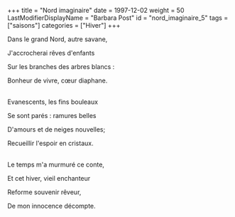 +++
title = "Nord imaginaire"
date = 1997-12-02
weight = 50
LastModifierDisplayName = "Barbara Post"
id = "nord_imaginaire_5"
tags = ["saisons"]
categories = ["Hiver"]
+++

Dans le grand Nord, autre savane,

J'accrocherai rêves d'enfants

Sur les branches des arbres blancs :

Bonheur de vivre, cœur diaphane.

 \
Evanescents, les fins bouleaux

Se sont parés : ramures belles

D'amours et de neiges nouvelles;

Recueillir l'espoir en cristaux.

 \
Le temps m'a murmuré ce conte,

Et cet hiver, vieil enchanteur

Reforme souvenir rêveur,

De mon innocence décompte.
